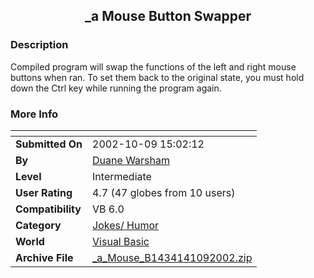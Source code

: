 ﻿<div align="center">

## \_a Mouse Button Swapper


</div>

### Description

Compiled program will swap the functions of the left and right mouse buttons when ran. To set them back to the original state, you must hold down the Ctrl key while running the program again.
 
### More Info
 


<span>             |<span>
---                |---
**Submitted On**   |2002-10-09 15:02:12
**By**             |[Duane Warsham](https://github.com/Planet-Source-Code/PSCIndex/blob/master/ByAuthor/duane-warsham.md)
**Level**          |Intermediate
**User Rating**    |4.7 (47 globes from 10 users)
**Compatibility**  |VB 6\.0
**Category**       |[Jokes/ Humor](https://github.com/Planet-Source-Code/PSCIndex/blob/master/ByCategory/jokes-humor__1-40.md)
**World**          |[Visual Basic](https://github.com/Planet-Source-Code/PSCIndex/blob/master/ByWorld/visual-basic.md)
**Archive File**   |[\_a\_Mouse\_B1434141092002\.zip](https://github.com/Planet-Source-Code/duane-warsham-a-mouse-button-swapper__1-39671/archive/master.zip)








